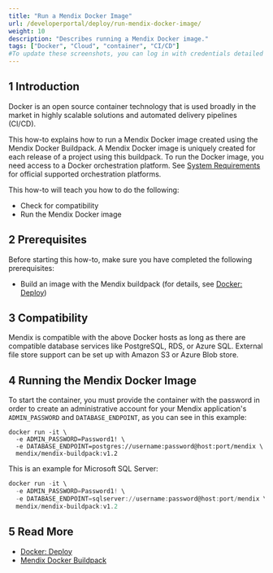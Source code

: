 ```yaml
---
title: "Run a Mendix Docker Image"
url: /developerportal/deploy/run-mendix-docker-image/
weight: 10
description: "Describes running a Mendix Docker image."
tags: ["Docker", "Cloud", "container", "CI/CD"]
#To update these screenshots, you can log in with credentials detailed in How to Update Screenshots Using Team Apps.
---
```


## 1 Introduction

Docker is an open source container technology that is used broadly in the market in highly scalable solutions and automated delivery pipelines (CI/CD).

This how-to explains how to run a Mendix Docker image created using the Mendix Docker Buildpack. A Mendix Docker image is uniquely created for each release of a project using this buildpack. To run the Docker image, you need access to a Docker orchestration platform. See [System Requirements](/refguide/system-requirements/) for official supported orchestration platforms. 

This how-to will teach you how to do the following:

* Check for compatibility
* Run the Mendix Docker image

## 2 Prerequisites

Before starting this how-to, make sure you have completed the following prerequisites:

* Build an image with the Mendix buildpack (for details, see [Docker: Deploy](/developerportal/deploy/docker-deploy/))

## 3 Compatibility

Mendix is compatible with the above Docker hosts as long as there are compatible database services like PostgreSQL, RDS, or Azure SQL. External file store support can be set up with Amazon S3 or Azure Blob store.

## 4 Running the Mendix Docker Image

To start the container, you must provide the container with the password in order to create an administrative account for your Mendix application's `ADMIN_PASSWORD`
and `DATABASE_ENDPOINT`, as you can see in this example:

```shell
docker run -it \
  -e ADMIN_PASSWORD=Password1! \
  -e DATABASE_ENDPOINT=postgres://username:password@host:port/mendix \
  mendix/mendix-buildpack:v1.2  
```

This is an example for Microsoft SQL Server:

```powershell
docker run -it \
  -e ADMIN_PASSWORD=Password1! \
  -e DATABASE_ENDPOINT=sqlserver://username:password@host:port/mendix \
  mendix/mendix-buildpack:v1.2  
```

## 5 Read More

* [Docker: Deploy](/developerportal/deploy/docker-deploy/)
* [Mendix Docker Buildpack](https://github.com/mendix/docker-mendix-buildpack)

